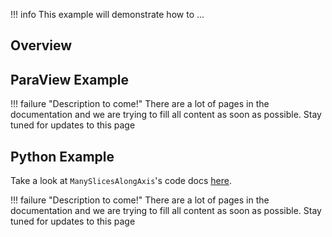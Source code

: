 !!! info
    This example will demonstrate how to ...

## Overview


## ParaView Example

!!! failure "Description to come!"
    There are a lot of pages in the documentation and we are trying to fill all content as soon as possible. Stay tuned for updates to this page


<!--- TODO --->

## Python Example

Take a look at `ManySlicesAlongAxis`'s code docs [here](http://docs.pvgeo.org/en/latest/suites/General-Filters.html#PVGeo.filters_general.ManySlicesAlongAxis).

!!! failure "Description to come!"
    There are a lot of pages in the documentation and we are trying to fill all content as soon as possible. Stay tuned for updates to this page


<!---
```py
import numpy as np
import vtk
from vtk.numpy_interface import dataset_adapter as dsa
from PVGeo import _helpers
from PVGeo.filters_general import ManySlicesAlongAxis


```
TODO --->
